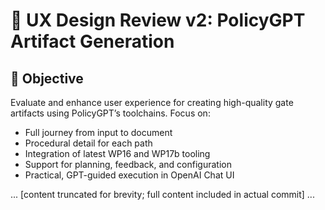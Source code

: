 # 🧠 UX Design Review v2: PolicyGPT Artifact Generation

## 🎯 Objective
Evaluate and enhance user experience for creating high-quality gate artifacts using PolicyGPT’s toolchains. Focus on:
- Full journey from input to document
- Procedural detail for each path
- Integration of latest WP16 and WP17b tooling
- Support for planning, feedback, and configuration
- Practical, GPT-guided execution in OpenAI Chat UI

... [content truncated for brevity; full content included in actual commit] ...